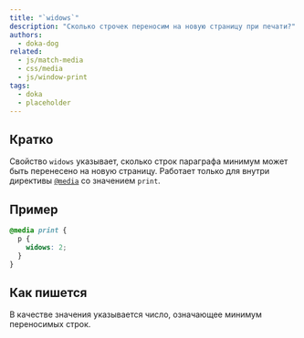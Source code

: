 ```yaml
---
title: "`widows`"
description: "Сколько строчек переносим на новую страницу при печати?"
authors:
  - doka-dog
related:
  - js/match-media
  - css/media
  - js/window-print
tags:
  - doka
  - placeholder
---
```


## Кратко

Свойство `widows` указывает, сколько строк параграфа минимум может быть перенесено на новую страницу. Работает только для внутри директивы [`@media`](/css/media/) со значением `print`.

## Пример

```css
@media print {
  p {
    widows: 2;
  }
}
```

## Как пишется

В качестве значения указывается число, означающее минимум переносимых строк.
